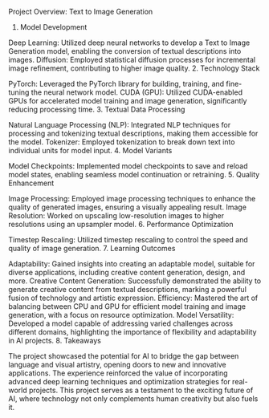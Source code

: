 Project Overview: Text to Image Generation

1. Model Development

Deep Learning: Utilized deep neural networks to develop a Text to Image Generation model, enabling the conversion of textual descriptions into images.
Diffusion: Employed statistical diffusion processes for incremental image refinement, contributing to higher image quality.
2. Technology Stack

PyTorch: Leveraged the PyTorch library for building, training, and fine-tuning the neural network model.
CUDA (GPU): Utilized CUDA-enabled GPUs for accelerated model training and image generation, significantly reducing processing time.
3. Textual Data Processing

Natural Language Processing (NLP): Integrated NLP techniques for processing and tokenizing textual descriptions, making them accessible for the model.
Tokenizer: Employed tokenization to break down text into individual units for model input.
4. Model Variants

Model Checkpoints: Implemented model checkpoints to save and reload model states, enabling seamless model continuation or retraining.
5. Quality Enhancement

Image Processing: Employed image processing techniques to enhance the quality of generated images, ensuring a visually appealing result.
Image Resolution: Worked on upscaling low-resolution images to higher resolutions using an upsampler model.
6. Performance Optimization

Timestep Rescaling: Utilized timestep rescaling to control the speed and quality of image generation.
7. Learning Outcomes

Adaptability: Gained insights into creating an adaptable model, suitable for diverse applications, including creative content generation, design, and more.
Creative Content Generation: Successfully demonstrated the ability to generate creative content from textual descriptions, marking a powerful fusion of technology and artistic expression.
Efficiency: Mastered the art of balancing between CPU and GPU for efficient model training and image generation, with a focus on resource optimization.
Model Versatility: Developed a model capable of addressing varied challenges across different domains, highlighting the importance of flexibility and adaptability in AI projects.
8. Takeaways

The project showcased the potential for AI to bridge the gap between language and visual artistry, opening doors to new and innovative applications.
The experience reinforced the value of incorporating advanced deep learning techniques and optimization strategies for real-world projects.
This project serves as a testament to the exciting future of AI, where technology not only complements human creativity but also fuels it.
